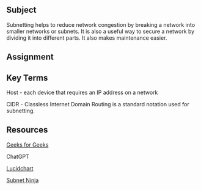 ##  Subject
Subnetting helps to reduce network congestion by breaking a network into smaller networks or subnets.  It is also a useful way to secure a network by dividing it into different parts. It also makes maintenance easier.


##  Assignment


##  Key Terms

Host - each device that requires an IP address on a network

CIDR - Classless Internet Domain Routing is a standard notation used for subnetting.  


##  Resources

[Geeks for Geeks](https://www.geeksforgeeks.org/introduction-to-subnetting/?ref=header_search)

ChatGPT

[Lucidchart](https://www.lucidchart.com/pages/network-diagram/how-to-draw-a-network-diagram)

[Subnet Ninja](https://subnet.ninja)
